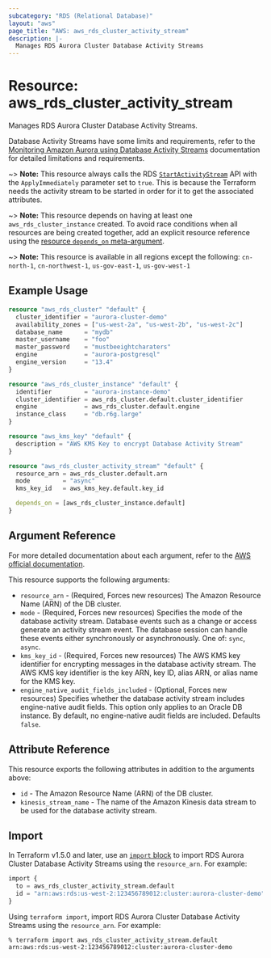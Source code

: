 ```yaml
---
subcategory: "RDS (Relational Database)"
layout: "aws"
page_title: "AWS: aws_rds_cluster_activity_stream"
description: |-
  Manages RDS Aurora Cluster Database Activity Streams
---
```


# Resource: aws_rds_cluster_activity_stream

Manages RDS Aurora Cluster Database Activity Streams.

Database Activity Streams have some limits and requirements, refer to the [Monitoring Amazon Aurora using Database Activity Streams][1] documentation for detailed limitations and requirements.

~> **Note:** This resource always calls the RDS [`StartActivityStream`][2] API with the `ApplyImmediately` parameter set to `true`. This is because the Terraform needs the activity stream to be started in order for it to get the associated attributes.

~> **Note:** This resource depends on having at least one `aws_rds_cluster_instance` created. To avoid race conditions when all resources are being created together, add an explicit resource reference using the [resource `depends_on` meta-argument](https://www.terraform.io/docs/configuration/resources.html#depends_on-explicit-resource-dependencies).

~> **Note:** This resource is available in all regions except the following: `cn-north-1`, `cn-northwest-1`, `us-gov-east-1`, `us-gov-west-1`

## Example Usage

```terraform
resource "aws_rds_cluster" "default" {
  cluster_identifier = "aurora-cluster-demo"
  availability_zones = ["us-west-2a", "us-west-2b", "us-west-2c"]
  database_name      = "mydb"
  master_username    = "foo"
  master_password    = "mustbeeightcharaters"
  engine             = "aurora-postgresql"
  engine_version     = "13.4"
}

resource "aws_rds_cluster_instance" "default" {
  identifier         = "aurora-instance-demo"
  cluster_identifier = aws_rds_cluster.default.cluster_identifier
  engine             = aws_rds_cluster.default.engine
  instance_class     = "db.r6g.large"
}

resource "aws_kms_key" "default" {
  description = "AWS KMS Key to encrypt Database Activity Stream"
}

resource "aws_rds_cluster_activity_stream" "default" {
  resource_arn = aws_rds_cluster.default.arn
  mode         = "async"
  kms_key_id   = aws_kms_key.default.key_id

  depends_on = [aws_rds_cluster_instance.default]
}
```

## Argument Reference

For more detailed documentation about each argument, refer to
the [AWS official documentation][3].

This resource supports the following arguments:

* `resource_arn` - (Required, Forces new resources) The Amazon Resource Name (ARN) of the DB cluster.
* `mode` - (Required, Forces new resources) Specifies the mode of the database activity stream. Database events such as a change or access generate an activity stream event. The database session can handle these events either synchronously or asynchronously. One of: `sync`, `async`.
* `kms_key_id` - (Required, Forces new resources) The AWS KMS key identifier for encrypting messages in the database activity stream. The AWS KMS key identifier is the key ARN, key ID, alias ARN, or alias name for the KMS key.
* `engine_native_audit_fields_included` - (Optional, Forces new resources) Specifies whether the database activity stream includes engine-native audit fields. This option only applies to an Oracle DB instance. By default, no engine-native audit fields are included. Defaults `false`.

## Attribute Reference

This resource exports the following attributes in addition to the arguments above:

* `id` - The Amazon Resource Name (ARN) of the DB cluster.
* `kinesis_stream_name` - The name of the Amazon Kinesis data stream to be used for the database activity stream.

## Import

In Terraform v1.5.0 and later, use an [`import` block](https://developer.hashicorp.com/terraform/language/import) to import RDS Aurora Cluster Database Activity Streams using the `resource_arn`. For example:

```terraform
import {
  to = aws_rds_cluster_activity_stream.default
  id = "arn:aws:rds:us-west-2:123456789012:cluster:aurora-cluster-demo"
}
```

Using `terraform import`, import RDS Aurora Cluster Database Activity Streams using the `resource_arn`. For example:

```console
% terraform import aws_rds_cluster_activity_stream.default arn:aws:rds:us-west-2:123456789012:cluster:aurora-cluster-demo
```

[1]: https://docs.aws.amazon.com/AmazonRDS/latest/AuroraUserGuide/DBActivityStreams.html
[2]: https://docs.aws.amazon.com/AmazonRDS/latest/APIReference/API_StartActivityStream.html
[3]: https://docs.aws.amazon.com/cli/latest/reference/rds/start-activity-stream.html
